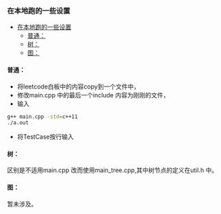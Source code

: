 ###  在本地跑的一些设置
<!-- TOC -->

- [在本地跑的一些设置](#在本地跑的一些设置)
    - [普通：](#普通)
    - [树：](#树)
    - [图：](#图)

<!-- /TOC -->
####  普通：
- 将leetcode白板中的内容copy到一个文件中，
- 修改main.cpp 中的最后一个include 内容为刚刚的文件，
- 输入
```bash
g++ main.cpp -std=c++11
./a.out 
```
-  将TestCase按行输入

#### 树：
区别是不适用main.cpp 改而使用main_tree.cpp,其中树节点的定义在util.h 中。

#### 图： 
暂未涉及。